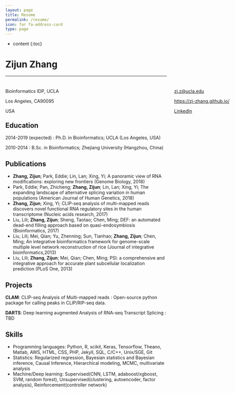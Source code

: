```yaml
---
layout: page
title: Resume
permalink: /resume/
icon: far fa-address-card
type: page
---
```


* content
{:toc}


Zijun Zhang
============

<hr />
<div style="width: 700px;margin: 10 auto;padding: 0;overflow: auto;float: left;">
	<div style="float:left;">         
		<p>Bioinformatics IDP, UCLA</p>
		<p>Los Angeles, CA90095</p>
		<p>USA</p>
	</div>
	<div style="float:right;">
		<p><a href="mailto:zj.z@ucla.edu" target="blank">zj.z@ucla.edu</a></p>
		<p><a href="https://zj-zhang.github.io/" target="blank">https://zj-zhang.github.io/</a></p>
		<p><a href="https://www.linkedin.com/in/zijun-zhang-7859a07a/" target="blank">LinkedIn</a></p>
	</div>
</div>



Education
---------

2014-2019 (expected)
:   Ph.D. in Bioinformatics; UCLA (Los Angeles, USA)


2010-2014
:   B.Sc. in Bioinformatics; Zhejiang University (Hangzhou, China)


Publications
-------------
* <strong>Zhang, Zijun</strong>; Park, Eddie; Lin, Lan; Xing, Yi; <a>A panoramic view of RNA modifications: exploring new frontiers</a> (Genome Biology, 2018)
* Park, Eddie; Pan, Zhicheng; <strong>Zhang, Zijun</strong>; Lin, Lan; Xing, Yi; <a>The expanding landscape of alternative splicing variation in human populations</a> (American Journal of Human Genetics, 2018)
* <strong>Zhang, Zijun</strong>; Xing, Yi; <a>CLIP-seq analysis of multi-mapped reads discovers novel functional RNA regulatory sites in the human transcriptome</a> (Nucleic acids research, 2017)
* Liu, Lili; <strong>Zhang, Zijun</strong>; Sheng, Taotao; Chen, Ming; <a>DEF: an automated dead-end filling approach based on quasi-endosymbiosis</a> (Bioinformatics, 2017)
* Liu, Lili; Mei, Qian; Yu, Zhenning; Sun, Tianhao; <strong>Zhang, Zijun</strong>; Chen, Ming; <a>An integrative bioinformatics framework for genome-scale multiple level network reconstruction of rice</a> (Journal of integrative bioinformatics,2013)
* Liu, Lili; <strong>Zhang, Zijun</strong>; Mei, Qian; Chen, Ming; <a>PSI: a comprehensive and integrative approach for accurate plant subcellular localization prediction</a> (PLoS One, 2013)

Projects
--------------------

**CLAM**: CLIP-seq Analysis of Multi-mapped reads
:   Open-source python package for calling peaks in CLIP/RIP-seq data.


**DARTS**: Deep learning augmented Analysis of RNA-seq Transcript Splicing 
:   TBD


Skills
----------------------------------------
* Programming languages: Python, R, scikit, Keras, Tensorflow, Theano, Matlab, AWS, HTML, CSS, PHP, Jekyll, SQL, C/C++, Unix/SGE, Git
* Statistics: Regularized regression, Bayesian statistics and Bayesian inference, Causal Inference, Hierarchical modeling, MCMC, multivariate analysis
* Machine/Deep learning: Supervised(CNN, LSTM, adaboost/xgboost, SVM, random forest), Unsupervised(clustering, autoencoder, factor analysis), Reinforcement(controller network)